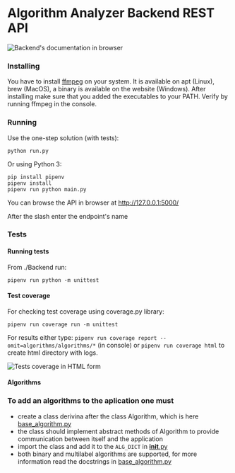 # Algorithm Analyzer Backend REST API

![Backend's documentation in browser](https://i.imgur.com/WeSk8Dl.jpg)

### Installing
You have to install [ffmpeg](http://ffmpeg.org) on your system.
It is available on apt (Linux), brew (MacOS), a binary is available on the website (Windows).
After installing make sure that you added the executables to your PATH.
Verify by running ffmpeg in the console.

### Running
Use the one-step solution (with tests):
```
python run.py
```

Or using Python 3:
```
pip install pipenv
pipenv install
pipenv run python main.py
```

You can browse the API in browser at http://127.0.0.1:5000/

After the slash enter the endpoint's name

### Tests
#### Running tests
From ./Backend run:
```
pipenv run python -m unittest
```

#### Test coverage
For checking test coverage using coverage.py library:
```
pipenv run coverage run -m unittest
```

For results either type:
	```pipenv run coverage report --omit=algorithms/algorithms/*``` (in console)
or  ```pipenv run coverage html``` to create html directory with logs.

![Tests coverage in HTML form](https://i.imgur.com/mMnOGv1.jpg)


#### Algorithms
### To add an algorithms to the aplication one must
 - create a class derivina after the class Algorithm, which is here [base_algorithm.py](algorithms/base_algorithm.py)
 - the class should implement abstract methods of Algorithm to provide communication
   between itself and the application
 - import the class and add it to the `ALG_DICT` in [__init__.py](algorithms/algorithms/__init__.py)
 - both binary and multilabel algorithms are supported, for more information read the docstrings in [base_algorithm.py](algorithms/base_algorithm.py)


